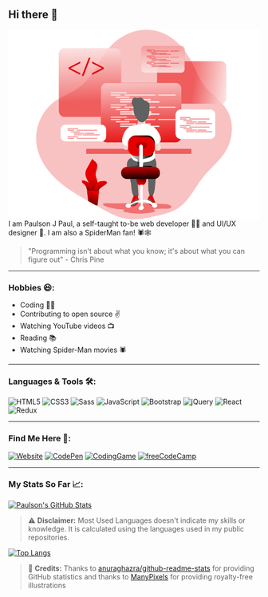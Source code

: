 ## Hi there 👋

<img src="Coding _Monochromatic.svg" alt="Illustration" width="600" align="right" />

I am Paulson J Paul, a self-taught to-be web developer 👨‍💻 and UI/UX designer 🎨. I am also a SpiderMan fan! 🕷️🕸️

> "Programming isn't about what you know; it's about what you can figure out" - Chris Pine

-----------------------------------------

### Hobbies 😆:

- Coding 👨‍💻
- Contributing to open source ✌️
- Watching YouTube videos 📺
- Reading 📚
- Watching Spider-Man movies 🕷️

-----------------------------------------

### Languages & Tools 🛠️:

![HTML5](https://img.shields.io/badge/HTML5-Expert-d1d1d1?style=for-the-badge&logo=HTML5&labelColor=E34F26&logoColor=white) ![CSS3](https://img.shields.io/badge/CSS3-Nearly_Expert-d1d1d1?style=for-the-badge&logo=CSS3&labelColor=1572B6&logoColor=white) ![Sass](https://img.shields.io/badge/Sass-Expert-d1d1d1?style=for-the-badge&logo=Sass&labelColor=CC6699&logoColor=white) ![JavaScript](https://img.shields.io/badge/JavaScript-Intermediate-d1d1d1?style=for-the-badge&logo=JavaScript&labelColor=F7DF1E&logoColor=black) ![Bootstrap](https://img.shields.io/badge/Bootstrap-Nearly_Intermediate-d1d1d1?style=for-the-badge&logo=Bootstrap&labelColor=7952B3&logoColor=white) ![jQuery](https://img.shields.io/badge/jQuery-Nearly_Intermediate-d1d1d1?style=for-the-badge&logo=jQuery&labelColor=0769AD&logoColor=white) ![React](https://img.shields.io/badge/React-Expert-d1d1d1?style=for-the-badge&logo=React&labelColor=61DAFB&logoColor=black) ![Redux](https://img.shields.io/badge/Redux-Nearly_Intermediate-d1d1d1?style=for-the-badge&logo=Redux&labelColor=764ABC&logoColor=white)

-----------------------------------------

### Find Me Here 🧐:

[![Website](https://img.shields.io/badge/Website-paulsonjpaul.github.io-d1d1d1?style=for-the-badge&labelColor=blueviolet)](https://www.paulsonjpaul.github.io) [![CodePen](https://img.shields.io/badge/CodePen-paulsonjpaul-d1d1d1?style=for-the-badge&logo=CodePen&labelColor=black&logoColor=white)](https://codepen.io/paulsonjpaul) [![CodingGame](https://img.shields.io/badge/CodinGame-paulsonjpaul-d1d1d1?style=for-the-badge&labelColor=F2BB13)](https://www.codingame.com/profile/b4860a07f818f68c3ba67c29aa8b175e1594014) [![freeCodeCamp](https://img.shields.io/badge/freeCodeCamp-paulsonjpaul-d1d1d1?style=for-the-badge&logo=freeCodeCamp&labelColor=0A0A23&logoColor=white)](https://www.freecodecamp.org/paulsonjpaul)

-----------------------------------------

### My Stats So Far 📈:

[![Paulson's GitHub Stats](https://github-readme-stats.vercel.app/api?username=paulsonjpaul&count_private=true&show_icons=true&theme=algolia&include_all_commits=true&custom_title=My%20GitHub%20Stats)](https://github.com/anuraghazra/github-readme-stats)   

> ⚠️ **Disclaimer:** Most Used Languages doesn't indicate my skills or knowledge. It is calculated using the languages used in my public repositories.

[![Top Langs](https://github-readme-stats.vercel.app/api/top-langs/?username=paulsonjpaul&layout=compact&theme=algolia)](https://github.com/anuraghazra/github-readme-stats)


> 💖 **Credits:** Thanks to [anuraghazra/github-readme-stats](https://github.com/anuraghazra/github-readme-stats) for providing GitHub statistics and thanks to [ManyPixels](https://www.manypixels.co/gallery) for providing royalty-free illustrations
